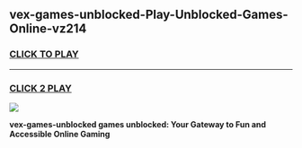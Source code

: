 
## vex-games-unblocked-Play-Unblocked-Games-Online-vz214
<h3>
<a href="https://premium76.site?title=vex-games-unblocked&ref=25A">CLICK TO PLAY</a></h3>
<hr>

<h3>
<a href="https://premium76.site?title=vex-games-unblocked&ref=25A">CLICK 2 PLAY</a>
  
</h3>

<a href="https://premium76.site?title=vex-games-unblocked&ref=25A"><img src="https://clearcache.store/games.png"></a>


**vex-games-unblocked games unblocked: Your Gateway to Fun and Accessible Online Gaming**
